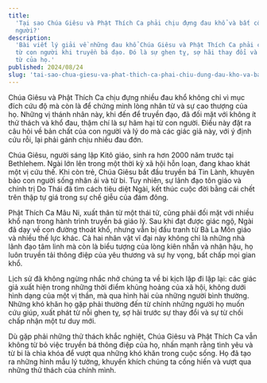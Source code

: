 ```yaml
---
title:
  'Tại sao Chúa Giêsu và Phật Thích Ca phải chịu đựng đau khổ và bất công từ con
  người?'
description:
  'Bài viết lý giải về những đau khổ Chúa Giêsu và Phật Thích Ca phải chịu đựng
  từ con người khi truyền bá đạo. Đó là sự ghen tỵ, sợ hãi thay đổi và lòng nhân
  từ của họ.'
published: 2024/08/24
slug: 'tai-sao-chua-giesu-va-phat-thich-ca-phai-chiu-dung-dau-kho-va-bat-cong-tu-con-nguoi'
---
```


Chúa Giêsu và Phật Thích Ca chịu đựng nhiều đau khổ không chỉ vì mục đích cứu độ
mà còn là để chứng minh lòng nhân từ và sự cao thượng của họ. Những vị thánh
nhân này, khi đến để truyền đạo, đã đối mặt với không ít thử thách và khổ đau,
thậm chí là sự hãm hại từ con người. Điều này đặt ra câu hỏi về bản chất của con
người và lý do mà các giác giả này, với ý định cứu rỗi, lại phải gánh chịu nhiều
đau đớn.

Chúa Giêsu, người sáng lập Kitô giáo, sinh ra hơn 2000 năm trước tại Bethlehem.
Ngài lớn lên trong một thời kỳ xã hội hỗn loạn, đang khao khát một vị cứu thế.
Khi còn trẻ, Chúa Giêsu bắt đầu truyền bá Tin Lành, khuyên bảo con người sống
nhân ái và từ bi. Tuy nhiên, sự lãnh đạo tôn giáo và chính trị Do Thái đã tìm
cách tiêu diệt Ngài, kết thúc cuộc đời bằng cái chết trên thập tự giá trong sự
chế giễu của đám đông.

Phật Thích Ca Mâu Ni, xuất thân từ một thái tử, cũng phải đối mặt với nhiều khổ
nạn trong hành trình truyền bá giáo lý. Sau khi đạt được giác ngộ, Ngài đã dạy
về con đường thoát khổ, nhưng vẫn bị đấu tranh từ Bà La Môn giáo và nhiều thế
lực khác. Cả hai nhân vật vĩ đại này không chỉ là những nhà lãnh đạo tâm linh mà
còn là biểu tượng của lòng kiên nhẫn và nhân hậu, họ luôn truyền tải thông điệp
của yêu thương và sự hy vọng, bất chấp mọi gian khổ.

Lịch sử đã không ngừng nhắc nhở chúng ta về bi kịch lặp đi lặp lại: các giác giả
xuất hiện trong những thời điểm khủng hoảng của xã hội, không dưới hình dạng của
một vị thần, mà qua hình hài của những người bình thường. Những khó khăn họ gặp
phải thường đến từ chính những người họ muốn cứu giúp, xuất phát từ nỗi ghen tỵ,
sợ hãi trước sự thay đổi và sự từ chối chấp nhận một tư duy mới.

Dù gặp phải những thử thách khắc nghiệt, Chúa Giêsu và Phật Thích Ca vẫn không
từ bỏ việc truyền bá thông điệp của họ, nhấn mạnh rằng tình yêu và từ bi là chìa
khóa để vượt qua những khó khăn trong cuộc sống. Họ đã tạo ra những hình mẫu lý
tưởng, khuyến khích chúng ta cống hiến và vượt qua những thử thách của chính
mình.

